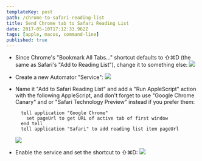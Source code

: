 ```yaml
---
templateKey: post
path: /chrome-to-safari-reading-list
title: Send Chrome tab to Safari Reading List
date: 2017-05-10T17:12:33.962Z
tags: [apple, macos, command-line]
published: true
---
```


* Since Chrome's "Bookmark All Tabs…" shortcut defaults to ⇧⌘D (the same as Safari's "Add to Reading List"), change it to something else: ![](/img/send-chrome-tab-to-safari-reading-list/1.png)
* Create a new Automator "Service": ![](/img/send-chrome-tab-to-safari-reading-list/2.png)
* Name it "Add to Safari Reading List" and add a "Run AppleScript" action with the following AppleScript, and don't forget to use "Google Chrome Canary" and or "Safari Technology Preview" instead if you prefer them:

  ```applescript
    tell application "Google Chrome"
      set pageUrl to get URL of active tab of first window
    end tell
    tell application "Safari" to add reading list item pageUrl
  ```

  ![](/img/send-chrome-tab-to-safari-reading-list/3.png)

* Enable the service and set the shortcut to ⇧⌘D: ![](/img/send-chrome-tab-to-safari-reading-list/4.png)
